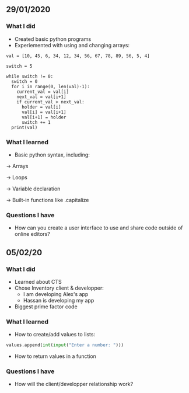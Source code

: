 29/01/2020
---

### What I did
* Created basic python programs
* Experiemented with using and changing arrays:
```
val = [10, 45, 6, 34, 12, 34, 56, 67, 78, 89, 56, 5, 4]

switch = 5

while switch != 0:
  switch = 0
  for i in range(0, len(val)-1):
    current_val = val[i]
    next_val = val[i+1]
    if current_val > next_val:
      holder = val[i]
      val[i] = val[i+1]
      val[i+1] = holder
      switch += 1
  print(val)
```

### What I learned
* Basic python syntax, including:

&rightarrow; Arrays

&rightarrow; Loops

&rightarrow; Variable declaration

&rightarrow; Built-in functions like .capitalize

### Questions I have
* How can you create a user interface to use and share code outside of online editors?


05/02/20
---

### What I did
* Learned about CTS
* Chose Inventory client & developper:
  * I am developing Alex's app
  * Hassan is developing my app
* Biggest prime factor code

### What I learned
* How to create/add values to lists:
```.py
values.append(int(input("Enter a number: ")))
```
* How to return values in a function

### Questions I have
* How will the client/developper relationship work?
